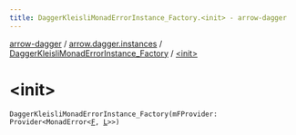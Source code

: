 ```yaml
---
title: DaggerKleisliMonadErrorInstance_Factory.<init> - arrow-dagger
---
```


[arrow-dagger](../../index.html) / [arrow.dagger.instances](../index.html) / [DaggerKleisliMonadErrorInstance_Factory](index.html) / [&lt;init&gt;](./-init-.html)

# &lt;init&gt;

`DaggerKleisliMonadErrorInstance_Factory(mFProvider: Provider<MonadError<`[`F`](index.html#F)`, `[`L`](index.html#L)`>>)`